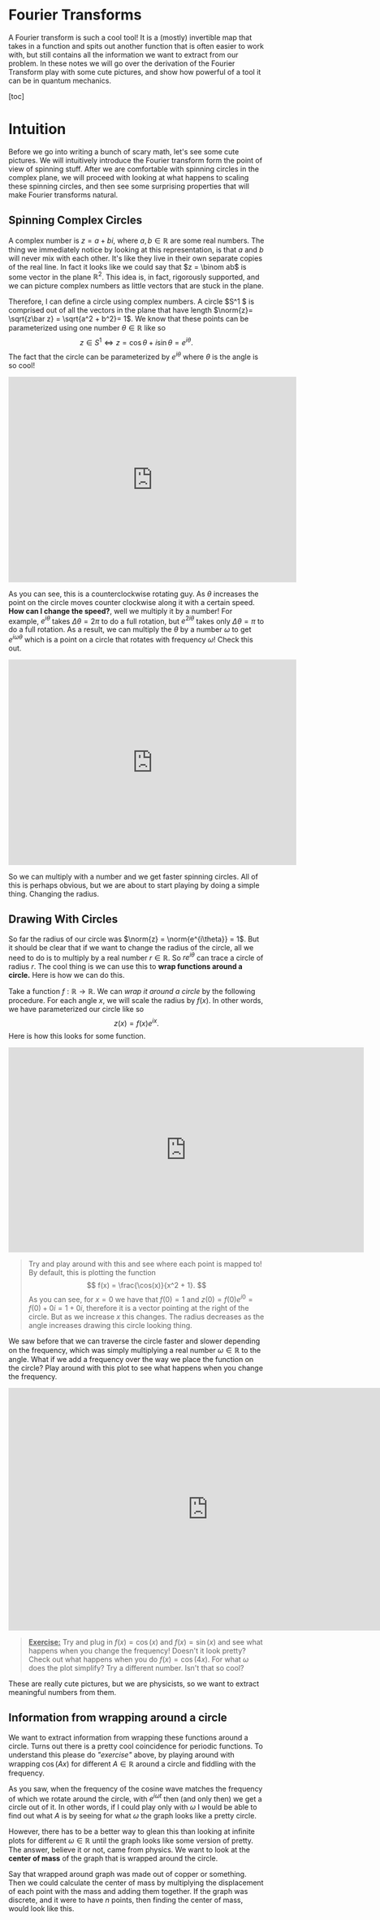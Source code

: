 # Fourier Transforms

A Fourier transform is such a cool tool! It is a (mostly) invertible map that takes in a function and spits out another function that is often easier to work with, but still contains all the information we want to extract from our problem. In these notes we will go over the derivation of the Fourier Transform play with some cute pictures, and show how powerful of a tool it can be in quantum mechanics.

[toc]

# Intuition

Before we go into writing a bunch of scary math, let's see some cute pictures. We will intuitively introduce the Fourier transform form the point of view of spinning stuff. After we are comfortable with spinning circles in the complex plane, we will proceed with looking at what happens to scaling these spinning circles, and then see some surprising properties that will make Fourier transforms natural. 

## Spinning Complex Circles

A complex number is $z = a + bi$, where $a,b\in \mathbb R$ are some real numbers. The thing we immediately notice by looking at this representation, is that $a$ and $b$ will never mix with each other. It's like they live in their own separate copies of the real line. In fact it looks like we could say that $z = \binom ab$ is some vector in the plane $\mathbb R^2$. This idea is, in fact, rigorously supported, and we can picture complex numbers as little vectors that are stuck in the plane. 

Therefore, I can define a circle using complex numbers. A circle $S^1 $ is comprised out of all the vectors in the plane that have length $\norm{z}= \sqrt{z\bar z} = \sqrt{a^2 + b^2}= 1$. We know that these points can be parameterized using one number $\theta \in \mathbb R$ like so
$$
z \in S^1 \iff z = \cos\theta + i \sin \theta = e^{i\theta}.
$$
The fact that the circle can be parameterized by $e^{i\theta}$ where $\theta$ is the angle is so cool!



<iframe scrolling="no" title="Circle" src="https://www.geogebra.org/material/iframe/id/w79fdxez/width/567/height/405/border/fff/sfsb/true/smb/false/stb/false/stbh/false/ai/false/asb/false/sri/false/rc/false/ld/false/sdz/false/ctl/false" width="567px" height="405px" style="border:0px;display: flex; justify-content: center;"> </iframe>



As you can see, this is a counterclockwise rotating guy. As $\theta$ increases the point on the circle moves counter clockwise along it with a certain speed. **How can I change the speed?**, well we multiply it by a number! For example, $e^{i\theta}$ takes $\Delta \theta = 2\pi$ to do a full rotation, but $e^{2i\theta}$ takes only $\Delta \theta = \pi$ to do a full rotation. As a result, we can multiply the $\theta$ by a number $\omega$  to get $e^{i\omega \theta}$ which is a point on a circle that rotates with frequency $\omega$! Check this out. 



<iframe scrolling="no" title="Circle" src="https://www.geogebra.org/material/iframe/id/ruayvw7z/width/567/height/405/border/fff/sfsb/true/smb/false/stb/false/stbh/false/ai/false/asb/false/sri/false/rc/false/ld/false/sdz/false/ctl/false" width="567px" height="405px" style="border:0px;display: flex; justify-content: center;"> </iframe>



So we can multiply with a number and we get faster spinning circles. All of this is perhaps obvious, but we are about to start playing by doing a simple thing. Changing the radius.



## Drawing With Circles

So far the radius of our circle was $\norm{z} = \norm{e^{i\theta}} = 1$. But it should be clear that if we want to change the radius of the circle, all we need to do is to multiply by a real number $r\in \mathbb R$. So $re^{i\theta}$ can trace a circle of radius $r$. The cool thing is we can use this to **wrap functions around a circle.** Here is how we can do this.

Take a function $f : \mathbb R \to \mathbb R$. We can *wrap it around a circle* by the following procedure. For each angle $x$, we will scale the radius by $f(x)$. In other words, we have parameterized our circle like so
$$
z(x) = f(x) e^{ix}.
$$
  Here is how this looks for some function.

<iframe scrolling="no" title="Circle" src="https://www.geogebra.org/material/iframe/id/up2kvfdr/width/700/height/404/border/fff/sfsb/true/smb/false/stb/false/stbh/false/ai/false/asb/false/sri/true/rc/false/ld/false/sdz/false/ctl/false" width="700px" height="404px" style="border:0px;"> </iframe>



> Try and play around with this and see where each point is mapped to! By default, this is plotting the function 
> $$
> f(x) = \frac{\cos(x)}{x^2 + 1}.
> $$
> As you can see, for $x=0$ we have that $f(0) = 1$ and $z(0) = f(0) e^{i0} = f(0) + 0 i = 1 + 0i$, therefore it is a vector pointing at the right of the circle. But as we increase $x$ this changes. The radius decreases as the angle increases drawing this circle looking thing. 



We saw before that we can traverse the circle faster and slower depending on the frequency, which was simply multiplying a real number $\omega \in \mathbb R$ to the angle. What if we add a frequency over the way we place the function on the circle? Play around with this plot to see what happens when you change the frequency.



<iframe scrolling="no" title="Circle" src="https://www.geogebra.org/material/iframe/id/bu2yaeus/width/785/height/478/border/fff/sfsb/true/smb/false/stb/false/stbh/false/ai/false/asb/false/sri/true/rc/false/ld/false/sdz/false/ctl/false" width="785px" height="478px" style="border:0px;"> </iframe>



> **<u>Exercise:</u>** Try and plug in $f(x) = \cos(x)$ and $f(x) = \sin(x)$ and see what happens when you change the frequency! Doesn't it look pretty? Check out what happens when you do $f(x) = \cos(4 x)$. For what $\omega$ does the plot simplify? Try a different number. Isn't that so cool? 

These are really cute pictures, but we are physicists, so we want to extract meaningful numbers from them.



## Information from wrapping around a circle

We want to extract information from wrapping these functions around a circle. Turns out there is a pretty cool coincidence for periodic functions. To understand this please do *"exercise"* above, by playing around with wrapping $\cos(Ax)$ for different $A\in \mathbb R$ around a circle and fiddling with the frequency. 

As you saw, when the frequency of the cosine wave matches the frequency of which we rotate around the circle, with $e^{i\omega t}$ then (and only then) we get a circle out of it. In other words, if I could play only with $\omega$ I would be able to find out what $A$ is by seeing for what $\omega$ the graph looks like a pretty circle. 

However, there has to be a better way to glean this than looking at infinite plots for different $\omega \in \mathbb R$ until the graph looks like some version of pretty. The answer, believe it or not, came from physics. We want to look at the **center of mass** of the graph that is wrapped around the circle. 

Say that wrapped around graph was made out of copper or something. Then we could calculate the center of mass by multiplying the displacement of each point with the mass and adding them together. If the graph was discrete, and it were to have $n$ points, then finding the center of mass, would look like this. 

 













